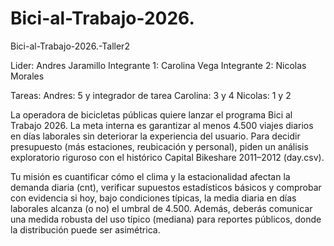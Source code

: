 # Bici-al-Trabajo-2026.
Bici-al-Trabajo-2026.-Taller2

Lider: Andres Jaramillo
Integrante 1: Carolina Vega
Integrante 2: Nicolas Morales

Tareas:
Andres: 5 y integrador de tarea
Carolina: 3 y 4
Nicolas: 1 y 2

La operadora de bicicletas públicas quiere lanzar el programa Bici al Trabajo 2026. La meta interna es garantizar al menos 4.500 viajes diarios en días laborales sin deteriorar la experiencia del usuario. Para decidir presupuesto (más estaciones, reubicación y personal), piden un análisis exploratorio riguroso con el histórico Capital Bikeshare 2011–2012 (day.csv).

Tu misión es cuantificar cómo el clima y la estacionalidad afectan la demanda diaria (cnt), verificar supuestos estadísticos básicos y comprobar con evidencia si hoy, bajo condiciones típicas, la media diaria en días laborales alcanza (o no) el umbral de 4.500. Además, deberás comunicar una medida robusta del uso típico (mediana) para reportes públicos, donde la distribución puede ser asimétrica.

